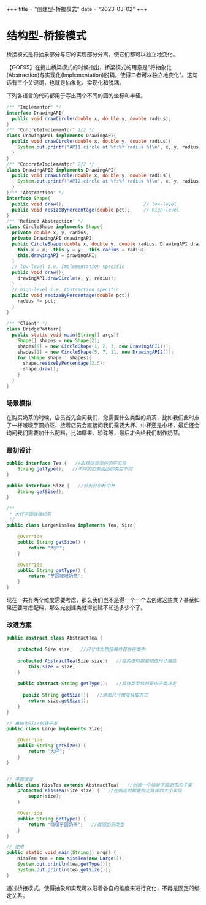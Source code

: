 +++
title = "创建型-桥接模式"
date = "2023-03-02"
+++
# 结构型-桥接模式

桥接模式是将抽象部分与它的实现部分分离，使它们都可以独立地变化。	

【GOF95】在提出桥梁模式的时候指出，桥梁模式的用意是"将抽象化(Abstraction)与实现化(Implementation)脱耦，使得二者可以独立地变化"。这句话有三个关键词，也就是抽象化、实现化和脱耦。



下列各语言的代码都用于写出两个不同的圆的坐标和半径。

```java
/** "Implementor" */
interface DrawingAPI{
  public void drawCircle(double x, double y, double radius);
}
/** "ConcreteImplementor" 1/2 */
class DrawingAPI1 implements DrawingAPI{
  public void drawCircle(double x, double y, double radius){  
    System.out.printf("API1.circle at %f:%f radius %f\n", x, y, radius);   
  }
}
/** "ConcreteImplementor" 2/2 */
class DrawingAPI2 implements DrawingAPI{
  public void drawCircle(double x, double y, double radius){        
    System.out.printf("API2.circle at %f:%f radius %f\n", x, y, radius);
  }
}/** "Abstraction" */
interface Shape{
  public void draw();                             // low-level
  public void resizeByPercentage(double pct);     // high-level
}
/** "Refined Abstraction" */
class CircleShape implements Shape{
  private double x, y, radius;
  private DrawingAPI drawingAPI;
  public CircleShape(double x, double y, double radius, DrawingAPI drawingAPI){   
    this.x = x;  this.y = y;  this.radius = radius;
    this.drawingAPI = drawingAPI;
  }   
  // low-level i.e. Implementation specific
  public void draw(){
    drawingAPI.drawCircle(x, y, radius);
  }      
  // high-level i.e. Abstraction specific   
  public void resizeByPercentage(double pct){ 
    radius *= pct;
  }
}

/** "Client" */
class BridgePattern{
  public static void main(String[] args){
    Shape[] shapes = new Shape[2];
    shapes[0] = new CircleShape(1, 2, 3, new DrawingAPI1());
    shapes[1] = new CircleShape(5, 7, 11, new DrawingAPI2());
    for (Shape shape : shapes){
      shape.resizeByPercentage(2.5);
      shape.draw();
    }
  }
}
```

 

### 场景模拟

在购买奶茶的时候，店员首先会问我们，您需要什么类型的奶茶，比如我们此时点了一杯啵啵芋圆奶茶，接着店员会直接问我们需要大杯、中杯还是小杯，最后还会询问我们需要加什么配料，比如椰果、珍珠等，最后才会给我们制作奶茶。




### 最初设计

```java
public interface Tea {   //由具体类型的奶茶实现
    String getType();   //不同的奶茶返回的类型不同
}

public interface Size {   //分大杯小杯中杯
    String getSize();
}

/**
 * 大杯芋圆啵啵奶茶
 */
public class LargeKissTea implements Tea, Size{

    @Override
    public String getSize() {
        return "大杯";
    }

    @Override
    public String getType() {
        return "芋圆啵啵奶茶";
    }
}
```

现在一共有两个维度需要考虑，那么我们岂不是得一个一个去创建这些类？甚至如果还要考虑配料，那么光创建类就得创建不知道多少个了。



### 改进方案

```java
public abstract class AbstractTea {
    
    protected Size size;   //尺寸作为桥接属性存放在类中
    
    protected AbstractTea(Size size){   //在构造时需要知道尺寸属性
        this.size = size;
    }
    
    public abstract String getType();   //具体类型依然是由子类决定
  
      public String getSize(){   //添加尺寸维度获取方式
        return size.getSize();
    }
}

// 单独为Size创建子类
public class Large implements Size{

    @Override
    public String getSize() {
        return "大杯";
    }
}


// 芋圆波波
public class KissTea extends AbstractTea{   //创建一个啵啵芋圆奶茶的子类
    protected KissTea(Size size) {   //在构造时需要指定具体的大小实现
        super(size);
    }

    @Override
    public String getType() {
        return "啵啵芋圆奶茶";   //返回奶茶类型
    }
}

// 使用
public static void main(String[] args) {
    KissTea tea = new KissTea(new Large());
    System.out.println(tea.getType());
    System.out.println(tea.getSize());
}
```

通过桥接模式，使得抽象和实现可以沿着各自的维度来进行变化，不再是固定的绑定关系。